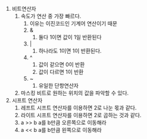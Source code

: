 1. 비트연산자
   1. 속도가 연산 중 가장 빠르다.
      1. 이유는 이진코드인 기계어 연산이기 때문
      2. &
         1. 둘다  1이면 값이 1일 반환된다
      3. |
         1. 하나라도 1이면 1이 반환된다.
      4. ^
         1. 값이 같으면 0이 반환
         2. 값이 다르면 1이 반환
      5. ~
         1. 유일한 단항연산자
   2. 마스킹 비트로 원하는 위치의 값을 파악할 수 있다.
2. 시프트 연산자
   1. 레프트 시프트 연산자를 이용하면 2로 나눈 몫과 같다.
   2. 라이트 시프트 연산자를 이용하면 2로 곱하는 것과 같다.
   3. a >> b a를 b만큼 오른쪽으로 이동해라
   4. a << b a를 b만큼 왼쪽으로 이동해라